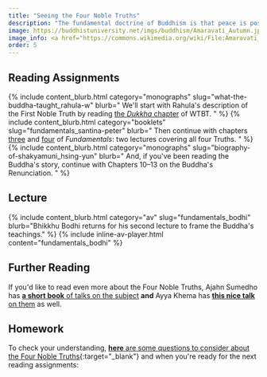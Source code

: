 ```yaml
---
title: "Seeing the Four Noble Truths"
description: "The fundamental doctrine of Buddhism is that peace is possible even amidst the impermanence of the world."
image: https://buddhistuniversity.net/imgs/buddhism/Amaravati_Autumn.jpg
image_info: <a href="https://commons.wikimedia.org/wiki/File:Amaravati_Buddhist_Monastery_(UK)_3.jpg">Jake Barnes</a>, <a href="https://creativecommons.org/licenses/by/2.0">CC BY 2.0</a>
order: 5
---
```


## Reading Assignments

{% include content_blurb.html category="monographs" slug="what-the-buddha-taught_rahula-w" blurb="
We'll start with Rahula's description of the First Noble Truth by reading [the *Dukkha* chapter](https://sites.google.com/site/rahulawhatthebuddha/the-first-noble-truth) of WTBT.
" %}
{% include content_blurb.html category="booklets" slug="fundamentals_santina-peter" blurb="
Then continue with chapters [three](https://www.buddhanet.net/fundbud4.htm) and [four](https://www.buddhanet.net/fundbud5.htm) of *Fundamentals*: two lectures covering all four Truths.
" %}
{% include content_blurb.html category="monographs" slug="biography-of-shakyamuni_hsing-yun" blurb="
And, if you've been reading the Buddha's story, continue with Chapters 10–13 on the Buddha's Renunciation.
" %}

## Lecture

{% include content_blurb.html category="av" slug="fundamentals_bodhi" blurb="Bhikkhu Bodhi returns for his second lecture to frame the Buddha's teachings." %}
{% include inline-av-player.html content="fundamentals_bodhi" %}

## Further Reading

If you'd like to read even more about the Four Noble Truths, Ajahn Sumedho has [**a short book** of talks on the subject](/content/booklets/the-four-noble-truths_sumedho) **and** Ayya Khema has [**this nice talk** on them](/content/av/four-truths_khema) as well. 

## Homework

To check your understanding, [**here** are some questions to consider about the Four Noble Truths](https://docs.google.com/forms/d/e/1FAIpQLSdzprLV5BdxBUGq6hD2RPwYi5Wq7A8A194fpHnx4aHDtPXMTw/viewform?usp=sf_link){:target="_blank"}
and when you're ready for the next reading assignments: 

